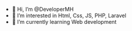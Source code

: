 - 👋 Hi, I’m @DeveloperMH
- 👀 I’m interested in Html, Css, JS, PHP, Laravel
- 🌱 I’m currently learning Web development


<!---
DeveloperMH/DeveloperMH is a ✨ special ✨ repository because its `README.md` (this file) appears on your GitHub profile.
You can click the Preview link to take a look at your changes.
--->
